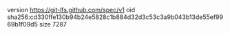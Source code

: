 version https://git-lfs.github.com/spec/v1
oid sha256:cd330ffe130b94b24e5828c1b884d32d3c53c3a9b043b13de55ef9969b1f09d5
size 7287
